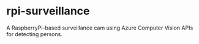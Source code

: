 # rpi-surveillance
A RaspberryPi-based surveillance cam using Azure Computer Vision APIs for detecting persons.
